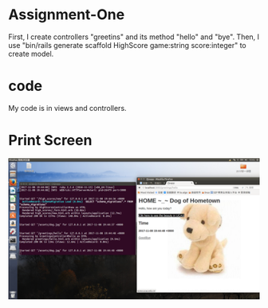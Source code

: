 # Assignment-One
  First, I create controllers "greetins" and its method "hello" and "bye".
  Then, I use "bin/rails generate scaffold HighScore game:string score:integer" to create model.
# code
  My code is in views and controllers.

# Print Screen
 ![image](https://github.com/zjx17/Assignment-One/blob/master/PrintScreen/1.1.png) 

